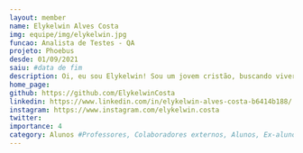 ```yaml
---
layout: member
name: Elykelwin Alves Costa
img: equipe/img/elykelwin.jpg
funcao: Analista de Testes - QA
projeto: Phoebus
desde: 01/09/2021
saiu: #data de fim
description: Oi, eu sou Elykelwin! Sou um jovem cristão, buscando viver uma vida que glorifique a Deus. Sou pai de uma linda menina chamada Ana Lua e casado com minha querida Nicole. Sou graduando no curso de bacharelado em Sistemas de Informação - Campus IV - Rio Tinto - UFPB. Iniciei minha carreira no AYTY como bolsista na área de Análise de Dados e BI, mas atualmente estou ativo como Analista de Testes - QA, no squad PayStore. Sou um apaixonado por Python e gosto de conversar sobre assuntos diversos, além de jogar algumas partidas de xadrez nos momentos livres, além disso, gosto muito de ser útil e sempre ajudo a quem precisa quando está a meu alcance.
home_page: 
github: https://github.com/ElykelwinCosta
linkedin: https://www.linkedin.com/in/elykelwin-alves-costa-b6414b188/
instagram: https://www.instagram.com/elykelwin.costa
twitter: 
importance: 4
category: Alunos #Professores, Colaboradores externos, Alunos, Ex-alunos
---
```

